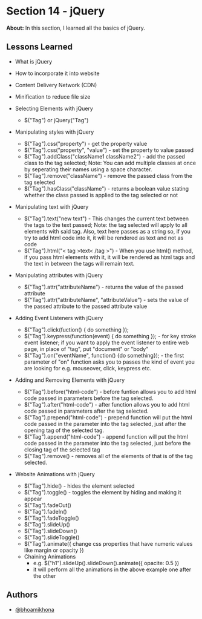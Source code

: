
# Section 14 - jQuery

**About:** In this section, I learned all the basics of jQuery.
## Lessons Learned

- What is jQuery
- How to incorporate it into website
- Content Delivery Network (CDN)
- Minification to reduce file size

- Selecting Elements with jQuery
    - $("Tag") or jQuery("Tag")

- Manipulating styles with jQuery
    - $("Tag").css("property") - get the property value
    - $("Tag").css("property", "value") - set the property to value passed
    - $("Tag").addClass("className1 className2") - add the passed class to the tag selected; Note: You can add multiple classes at once by seperating their names using a space character.
    - $("Tag").remove("className") - remove the passed class from the tag selected
    - $("Tag").hasClass("className") - returns a boolean value stating whether the class passed is applied to the tag selected or not

- Manipulating text with jQuery
    - $("Tag").text("new text") - This changes the current text between the tags to the text passed; Note: the tag selected will apply to all elements with said tag. Also, text here passes as a string so, if you try to add html code into it, it will be rendered as text and not as code
    - $("Tag").html("< tag >text< /tag >") - When you use html() method, if you pass html elements with it, it will be rendered as html tags and the text in between the tags will remain text.

- Manipulating attributes with jQuery
    - $("Tag").attr("attributeName") - returns the value of the passed attribute
    - $("Tag").attr("attributeName", "attributeValue") - sets the value of the passed attribute to the passed attribute value
    
- Adding Event Listeners with jQuery
    - $("Tag").click(fuction() { do something });
    - $("Tag").keypress(function(event) { do something }); - for key stroke event listener; if you want to apply the event listener to entire web page, in place of "tag", put "document" or "body"
    - $("Tag").on("eventName", function() {do something}); - the first parameter of "on" function asks you to passes the kind of event you are looking for e.g. mouseover, click, keypress etc.

- Adding and Removing Elements with jQuery
    - $("Tag").before("html-code") - before funtion allows you to add html code passed in parameters before the tag selected.
    - $("Tag").after("html-code") - after function allows you to add html code passed in parameters after the tag selected.
    - $("Tag").prepend("html-code") - prepend function will put the html code passed in the parameter into the tag selected, just after the opening tag of the selected tag.
    - $("Tag").append("html-code") - append function will put the html code passed in the parameter into the tag selected, just before the closing tag of the selected tag
    - $("Tag").remove() - removes all of the elements of that is of the tag selected.

- Website Animations with jQuery
    - $("Tag").hide() - hides the element selected
    - $("Tag").toggle() - toggles the element by hiding and making it appear
    - $("Tag").fadeOut()
    - $("Tag").fadeIn()
    - $("Tag").fadeToggle()
    - $("Tag").slideUp()
    - $("Tag").slideDown()
    - $("Tag").slideToggle()
    - $("Tag").animate({ change css properties that have numeric values like margin or opacity })
    - Chaining Animations
        - e.g. $("h1").slideUp().slideDown().animate({ opacite: 0.5 })
        - it will perform all the animations in the above example one after the other


## Authors

- [@bhoamikhona](https://github.com/bhoamikhona)

